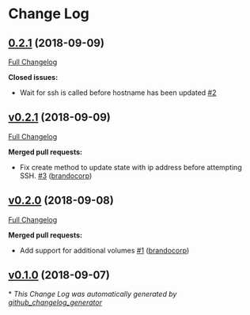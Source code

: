 # Change Log

## [0.2.1](https://github.com/brandocorp/kitchen-libvirt/tree/0.2.1) (2018-09-09)
[Full Changelog](https://github.com/brandocorp/kitchen-libvirt/compare/v0.2.1...0.2.1)

**Closed issues:**

- Wait for ssh is called before hostname has been updated [\#2](https://github.com/brandocorp/kitchen-libvirt/issues/2)

## [v0.2.1](https://github.com/brandocorp/kitchen-libvirt/tree/v0.2.1) (2018-09-09)
[Full Changelog](https://github.com/brandocorp/kitchen-libvirt/compare/v0.2.0...v0.2.1)

**Merged pull requests:**

- Fix create method to update state with ip address before attempting SSH. [\#3](https://github.com/brandocorp/kitchen-libvirt/pull/3) ([brandocorp](https://github.com/brandocorp))

## [v0.2.0](https://github.com/brandocorp/kitchen-libvirt/tree/v0.2.0) (2018-09-08)
[Full Changelog](https://github.com/brandocorp/kitchen-libvirt/compare/v0.1.0...v0.2.0)

**Merged pull requests:**

- Add support for additional volumes [\#1](https://github.com/brandocorp/kitchen-libvirt/pull/1) ([brandocorp](https://github.com/brandocorp))

## [v0.1.0](https://github.com/brandocorp/kitchen-libvirt/tree/v0.1.0) (2018-09-07)


\* *This Change Log was automatically generated by [github_changelog_generator](https://github.com/skywinder/Github-Changelog-Generator)*